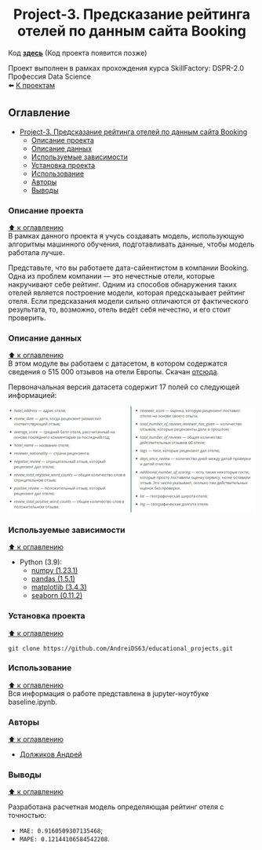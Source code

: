# <center> Project-3. Предсказание рейтинга отелей по данным сайта Booking  

Код **[здесь](https://github.com/AndreiDS63/educational_projects/blob/main/project_3_booking_ratings_predict/baseline.ipynb)**
(Код проекта появится позже)

Проект выполнен в рамках прохождения курса SkillFactory: DSPR-2.0 Профессия Data Science  
⬅️ [К проектам](https://github.com/AndreiDS63/educational_projects)

## Оглавление
- [ Project-3. Предсказание рейтинга отелей по данным сайта Booking]()
  - [Описание проекта](#описание-проекта)
  - [Описание данных](#описание-данных)
  - [Используемые зависимости](#используемые-зависимости)
  - [Установка проекта](#установка-проекта)
  - [Использование](#использование)
  - [Авторы](#авторы)
  - [Выводы](#выводы)


### Описание проекта
[⬆️ к оглавлению](#оглавление)  
В рамках данного проекта я учусь создавать модель, использующую алгоритмы машинного обучения, подготавливать данные, чтобы модель работала лучше.

Представьте, что вы работаете дата-сайентистом в компании Booking. Одна из проблем компании — это нечестные отели, которые накручивают себе рейтинг. Одним из способов обнаружения таких отелей является построение модели, которая предсказывает рейтинг отеля. Если предсказания модели сильно отличаются от фактического результата, то, возможно, отель ведёт себя нечестно, и его стоит проверить.
  

### Описание данных 
[⬆️ к оглавлению](#оглавление)  
В этом модуле вы работаем с датасетом, в котором содержатся сведения о 515 000 отзывов на отели Европы. Скачан [отсюда](https://drive.google.com/file/d/1Qj0iYEbD64eVAaaBylJeIi3qvMzxf2C_/view?usp=sharing).

Первоначальная версия датасета содержит 17 полей со следующей информацией:

<img src="https://github.com/AndreiDS63/educational_projects/blob/main/project_3_booking_ratings_predict/images/hotels.png" alt="data" width="800"/>


### Используемые зависимости
[⬆️ к оглавлению](#оглавление)  
* Python (3.9):
    * [numpy (1.23.1)](https://numpy.org)
    * [pandas (1.5.1)](https://pandas.pydata.org)
    * [matplotlib (3.4.3)](https://matplotlib.org)
    * [seaborn (0.11.2)](https://seaborn.pydata.org)


### Установка проекта
[⬆️ к оглавлению](#оглавление)  

```
git clone https://github.com/AndreiDS63/educational_projects.git
```


### Использование
[⬆️ к оглавлению](#оглавление)  
Вся информация о работе представлена в jupyter-ноутбуке baseline.ipynb.


### Авторы
[⬆️ к оглавлению](#оглавление)  
* [Должиков Андрей](https://t.me/Dolzhikov_as)


### Выводы
[⬆️ к оглавлению](#оглавление)  

Разработана расчетная модель определяющая рейтинг отеля с точностью:
- `MAE: 0.9160509307135468`;
- `MAPE: 0.12144106584542208`.
